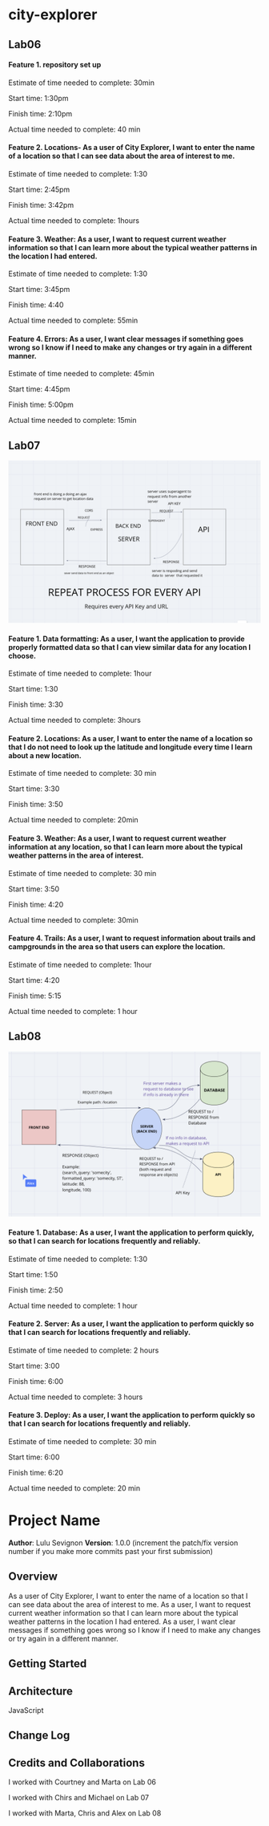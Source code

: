 # city-explorer

## Lab06

#### Feature 1. repository set up

Estimate of time needed to complete: 30min

Start time: 1:30pm

Finish time: 2:10pm

Actual time needed to complete: 40 min

#### Feature 2. Locations- As a user of City Explorer, I want to enter the name of a location so that I can see data about the area of interest to me.

Estimate of time needed to complete: 1:30

Start time: 2:45pm

Finish time: 3:42pm

Actual time needed to complete: 1hours

#### Feature 3. Weather: As a user, I want to request current weather information so that I can learn more about the typical weather patterns in the location I had entered.

Estimate of time needed to complete: 1:30

Start time: 3:45pm

Finish time: 4:40

Actual time needed to complete: 55min

#### Feature 4. Errors: As a user, I want clear messages if something goes wrong so I know if I need to make any changes or try again in a different manner.

Estimate of time needed to complete: 45min

Start time: 4:45pm

Finish time: 5:00pm

Actual time needed to complete: 15min

## Lab07

![Whiteboard lab07](img/lab07.png)

#### Feature 1. Data formatting: As a user, I want the application to provide properly formatted data so that I can view similar data for any location I choose.

Estimate of time needed to complete: 1hour

Start time: 1:30

Finish time: 3:30

Actual time needed to complete: 3hours

#### Feature 2. Locations: As a user, I want to enter the name of a location so that I do not need to look up the latitude and longitude every time I learn about a new location.

Estimate of time needed to complete: 30 min

Start time: 3:30

Finish time: 3:50

Actual time needed to complete: 20min

#### Feature 3. Weather: As a user, I want to request current weather information at any location, so that I can learn more about the typical weather patterns in the area of interest.

Estimate of time needed to complete: 30 min

Start time: 3:50

Finish time: 4:20

Actual time needed to complete: 30min

#### Feature 4. Trails: As a user, I want to request information about trails and campgrounds in the area so that users can explore the location.

Estimate of time needed to complete: 1hour

Start time: 4:20

Finish time: 5:15

Actual time needed to complete: 1 hour

## Lab08

![Whiteboard lab08](img/lab08.png)

#### Feature 1. Database: As a user, I want the application to perform quickly, so that I can search for locations frequently and reliably.

Estimate of time needed to complete: 1:30

Start time: 1:50

Finish time: 2:50

Actual time needed to complete: 1 hour

#### Feature 2. Server: As a user, I want the application to perform quickly so that I can search for locations frequently and reliably.

Estimate of time needed to complete: 2 hours

Start time: 3:00

Finish time: 6:00

Actual time needed to complete: 3 hours

#### Feature 3. Deploy: As a user, I want the application to perform quickly so that I can search for locations frequently and reliably.

Estimate of time needed to complete: 30 min 

Start time: 6:00

Finish time: 6:20

Actual time needed to complete: 20 min


# Project Name

**Author**: Lulu Sevignon
**Version**: 1.0.0 (increment the patch/fix version number if you make more commits past your first submission)

## Overview
<!-- Provide a high level overview of what this application is and why you are building it, beyond the fact that it's an assignment for this class. (i.e. What's your problem domain?) -->

 As a user of City Explorer, I want to enter the name of a location so that I can see data about the area of interest to me.
 As a user, I want to request current weather information so that I can learn more about the typical weather patterns in the location I had entered.
 As a user, I want clear messages if something goes wrong so I know if I need to make any changes or try again in a different manner.

## Getting Started
<!-- What are the steps that a user must take in order to build this app on their own machine and get it running? -->


## Architecture
<!-- Provide a detailed description of the application design. What technologies (languages, libraries, etc) you're using, and any other relevant design information. -->

JavaScript

## Change Log
<!-- Use this area to document the iterative changes made to your application as each feature is successfully implemented. Use time stamps. Here's an examples:

01-01-2001 4:59pm - Application now has a fully-functional express server, with a GET route for the location resource. -->

## Credits and Collaborations
<!-- Give credit (and a link) to other people or resources that helped you build this application.-->
I worked with Courtney and Marta on Lab 06

I worked with Chirs and Michael on Lab 07

I worked with Marta, Chris and Alex on Lab 08